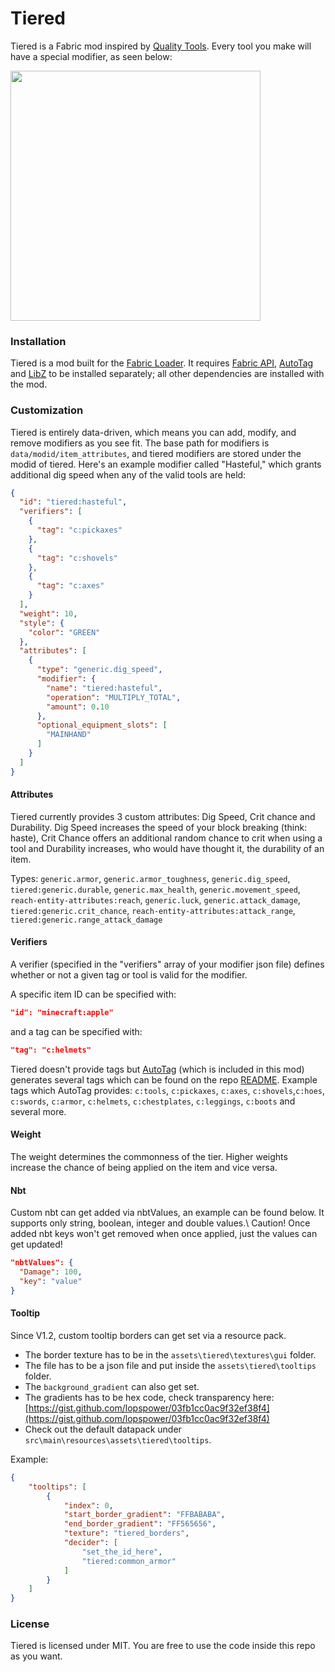 # Tiered

Tiered is a Fabric mod inspired by [Quality Tools](https://www.curseforge.com/minecraft/mc-mods/quality-tools). Every tool you make will have a special modifier, as seen below:

<img src="resources/legendary_chestplate.png" width="400">

### Installation
Tiered is a mod built for the [Fabric Loader](https://fabricmc.net/). It requires [Fabric API](https://www.curseforge.com/minecraft/mc-mods/fabric-api), [AutoTag](https://www.curseforge.com/minecraft/mc-mods/autotag) and [LibZ](https://www.curseforge.com/minecraft/mc-mods/libz) to be installed separately; all other dependencies are installed with the mod.

### Customization

Tiered is entirely data-driven, which means you can add, modify, and remove modifiers as you see fit. The base path for modifiers is `data/modid/item_attributes`, and tiered modifiers are stored under the modid of tiered. Here's an example modifier called "Hasteful," which grants additional dig speed when any of the valid tools are held:
```json
{
  "id": "tiered:hasteful",
  "verifiers": [
    {
      "tag": "c:pickaxes"
    },
    {
      "tag": "c:shovels"
    },
    {
      "tag": "c:axes"
    }
  ],
  "weight": 10,
  "style": {
    "color": "GREEN"
  },
  "attributes": [
    {
      "type": "generic.dig_speed",
      "modifier": {
        "name": "tiered:hasteful",
        "operation": "MULTIPLY_TOTAL",
        "amount": 0.10
      },
      "optional_equipment_slots": [
        "MAINHAND"
      ]
    }
  ]
}
```

#### Attributes

Tiered currently provides 3 custom attributes: Dig Speed, Crit chance and Durability. Dig Speed increases the speed of your block breaking (think: haste), Crit Chance offers an additional random chance to crit when using a tool and Durability increases, who would have thought it, the durability of an item.

Types: `generic.armor`, `generic.armor_toughness`, `generic.dig_speed`, `tiered:generic.durable`, `generic.max_health`, `generic.movement_speed`, `reach-entity-attributes:reach`, `generic.luck`, `generic.attack_damage`, `tiered:generic.crit_chance`, `reach-entity-attributes:attack_range`, `tiered:generic.range_attack_damage`

#### Verifiers

A verifier (specified in the "verifiers" array of your modifier json file) defines whether or not a given tag or tool is valid for the modifier. 

A specific item ID can be specified with:
```json
"id": "minecraft:apple"
```

and a tag can be specified with:
```json
"tag": "c:helmets"
```

Tiered doesn't provide tags but [AutoTag](https://github.com/apace100/autotag) (which is included in this mod) generates several tags which can be found on the repo [README](https://github.com/apace100/autotag#readme).
Example tags which AutoTag provides: `c:tools`, `c:pickaxes`, `c:axes`, `c:shovels`,`c:hoes`, `c:swords`, `c:armor`, `c:helmets`, `c:chestplates`, `c:leggings`, `c:boots` and several more.

#### Weight

The weight determines the commonness of the tier. Higher weights increase the chance of being applied on the item and vice versa.

#### Nbt

Custom nbt can get added via nbtValues, an example can be found below. It supports only string, boolean, integer and double values.\ 
Caution! Once added nbt keys won't get removed when once applied, just the values can get updated!

```json
"nbtValues": {
  "Damage": 100,
  "key": "value"
}
```

#### Tooltip
Since V1.2, custom tooltip borders can get set via a resource pack.
- The border texture has to be in the `assets\tiered\textures\gui` folder.
- The file has to be a json file and put inside the `assets\tiered\tooltips` folder.
- The `background_gradient` can also get set.
- The gradients has to be hex code, check transparency here: [https://gist.github.com/lopspower/03fb1cc0ac9f32ef38f4](https://gist.github.com/lopspower/03fb1cc0ac9f32ef38f4)
- Check out the default datapack under `src\main\resources\assets\tiered\tooltips`.

Example:
```json
{ 
    "tooltips": [
        {
            "index": 0,
            "start_border_gradient": "FFBABABA",
            "end_border_gradient": "FF565656",
            "texture": "tiered_borders",
            "decider": [
                "set_the_id_here",
                "tiered:common_armor"
            ]
        }
    ]
}
```

### License
Tiered is licensed under MIT. You are free to use the code inside this repo as you want.